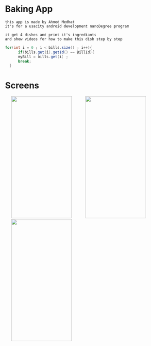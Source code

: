 Baking App
===========
```
this app is made by Ahmed Medhat
it's for a usacity android development nanoDegree program

it get 4 dishes and print it's ingrediants 
and show videos for how to make this dish step by step
```

```java
for(int i = 0 ; i < bills.size() ; i++){
      if(bills.get(i).getId() == BillId){
      myBill = bills.get(i) ;
      break;
  }

```

Screens 
========

<p float="left" >

<img src="https://user-images.githubusercontent.com/37122820/54866837-8fc9d580-4d81-11e9-9a42-790d13064232.png" width="200" height="400" hspace="20">
      
<img src="https://user-images.githubusercontent.com/37122820/54866845-b7b93900-4d81-11e9-87e8-5bbc09ead047.png" width="200" height="400" hspace="20">
     
<img src="https://user-images.githubusercontent.com/37122820/54866847-bf78dd80-4d81-11e9-881e-aeccd8deb908.png" width="200" height="400" hspace="20">
</p>





